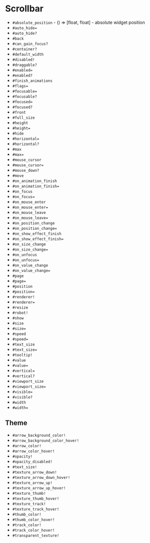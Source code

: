 Scrollbar
===
- `#absolute_position` - () => [float, float] - absolute widget position
- `#auto_hide=`
- `#auto_hide?`
- `#back`
- `#can_gain_focus?`
- `#container?`
- `#default_width`
- `#disabled!`
- `#draggable?`
- `#enabled=`
- `#enabled?`
- `#finish_animations`
- `#flags=`
- `#focusable=`
- `#focusable?`
- `#focused=`
- `#focused?`
- `#front`
- `#full_size`
- `#height`
- `#height=`
- `#hide`
- `#horizontal=`
- `#horizontal?`
- `#max`
- `#max=`
- `#mouse_cursor`
- `#mouse_cursor=`
- `#mouse_down?`
- `#move`
- `#on_animation_finish`
- `#on_animation_finish=`
- `#on_focus`
- `#on_focus=`
- `#on_mouse_enter`
- `#on_mouse_enter=`
- `#on_mouse_leave`
- `#on_mouse_leave=`
- `#on_position_change`
- `#on_position_change=`
- `#on_show_effect_finish`
- `#on_show_effect_finish=`
- `#on_size_change`
- `#on_size_change=`
- `#on_unfocus`
- `#on_unfocus=`
- `#on_value_change`
- `#on_value_change=`
- `#page`
- `#page=`
- `#position`
- `#position=`
- `#renderer!`
- `#renderer=`
- `#resize`
- `#robot!`
- `#show`
- `#size`
- `#size=`
- `#speed`
- `#speed=`
- `#text_size`
- `#text_size=`
- `#tooltip!`
- `#value`
- `#value=`
- `#vertical=`
- `#vertical?`
- `#viewport_size`
- `#viewport_size=`
- `#visible=`
- `#visible?`
- `#width`
- `#width=`
## Theme
- `#arrow_background_color!`
- `#arrow_background_color_hover!`
- `#arrow_color!`
- `#arrow_color_hover!`
- `#opacity!`
- `#opacity_disabled!`
- `#text_size!`
- `#texture_arrow_down!`
- `#texture_arrow_down_hover!`
- `#texture_arrow_up!`
- `#texture_arrow_up_hover!`
- `#texture_thumb!`
- `#texture_thumb_hover!`
- `#texture_track!`
- `#texture_track_hover!`
- `#thumb_color!`
- `#thumb_color_hover!`
- `#track_color!`
- `#track_color_hover!`
- `#transparent_texture!`
